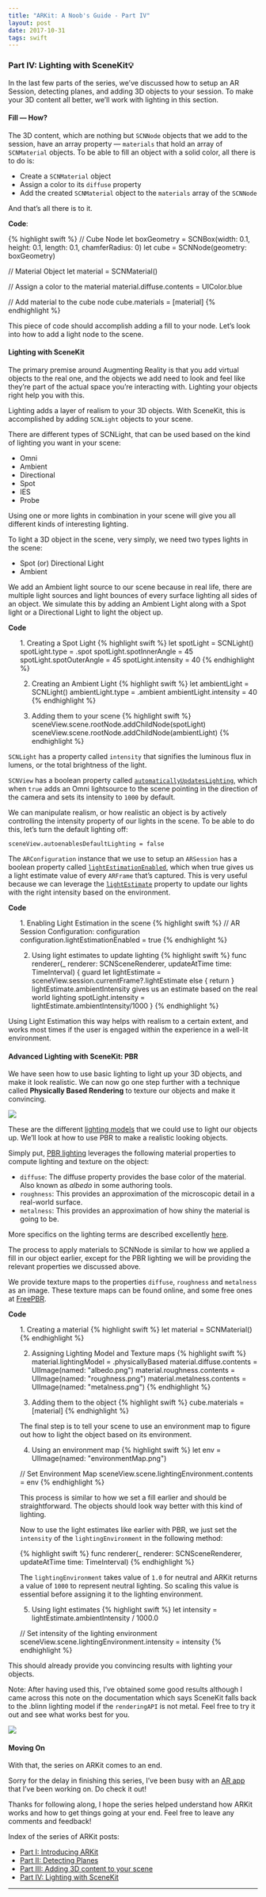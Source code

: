 ```yaml
---
title: "ARKit: A Noob's Guide - Part IV"
layout: post
date: 2017-10-31
tags: swift
---
```

### Part IV: Lighting with SceneKit💡

In the last few parts of the series, we’ve discussed how to setup an AR Session, detecting planes, and adding 3D objects to your session. To make your 3D content all better, we’ll work with lighting in this section.

#### **Fill — How?**
The 3D content, which are nothing but `SCNNode` objects that we add to the session, have an array property — `materials` that hold an array of `SCNMaterial` objects. To be able to fill an object with a solid color, all there is to do is:

* Create a `SCNMaterial` object
* Assign a color to its `diffuse` property
* Add the created `SCNMaterial` object to the `materials` array of the `SCNNode`

And that’s all there is to it.

**Code**:

{% highlight swift %}
// Cube Node
let boxGeometry = SCNBox(width: 0.1, height: 0.1, length: 0.1, chamferRadius: 0)
let cube = SCNNode(geometry: boxGeometry)

// Material Object
let material = SCNMaterial()

// Assign a color to the material
material.diffuse.contents = UIColor.blue

// Add material to the cube node
cube.materials = [material]
{% endhighlight %}

This piece of code should accomplish adding a fill to your node. Let’s look into how to add a light node to the scene.

#### **Lighting with SceneKit**
The primary premise around Augmenting Reality is that you add virtual objects to the real one, and the objects we add need to look and feel like they’re part of the actual space you’re interacting with. Lighting your objects right help you with this.

Lighting adds a layer of realism to your 3D objects. With SceneKit, this is accomplished by adding `SCNLight` objects to your scene.

There are different types of SCNLight, that can be used based on the kind of lighting you want in your scene:

- Omni
- Ambient
- Directional
- Spot
- IES
- Probe

Using one or more lights in combination in your scene will give you all different kinds of interesting lighting. 

To light a 3D object in the scene, very simply, we need two types lights in the scene:
- Spot (or) Directional Light
- Ambient

We add an Ambient light source to our scene because in real life, there are multiple light sources and light bounces of every surface lighting all sides of an object. We simulate this by adding an Ambient Light along with a Spot light or a Directional Light to light the object up.

**Code**

<ol>
1. Creating a Spot Light
{% highlight swift %}
let spotLight = SCNLight()
spotLight.type = .spot
spotLight.spotInnerAngle = 45
spotLight.spotOuterAngle = 45
spotLight.intensity = 40
{% endhighlight %}

2. Creating an Ambient Light
{% highlight swift %}
let ambientLight = SCNLight()
ambientLight.type = .ambient
ambientLight.intensity = 40
{% endhighlight %}

3. Adding them to your scene
{% highlight swift %}
sceneView.scene.rootNode.addChildNode(spotLight)
sceneView.scene.rootNode.addChildNode(ambientLight)
{% endhighlight %}
</ol>

`SCNLight` has a property called `intensity` that signifies the luminous flux in lumens, or the total brightness of the light. 

`SCNView` has a boolean property called [`automaticallyUpdatesLighting`](https://developer.apple.com/documentation/arkit/arscnview/2887446-automaticallyupdateslighting), which when `true` adds an Omni lightsource to the scene pointing in the direction of the camera and sets its intensity to `1000` by default.

We can manipulate realism, or how realistic an object is by actively controlling the intensity property of our lights in the scene. To be able to do this, let’s turn the default lighting off:

`sceneView.autoenablesDefaultLighting = false`

The `ARConfiguration` instance that we use to setup an `ARSession` has a boolean property called [`lightEstimationEnabled`](https://developer.apple.com/documentation/arkit/arconfiguration/2923546-islightestimationenabled), which when true gives us a light estimate value of every `ARFrame` that’s captured. This is very useful because we can leverage the [`lightEstimate`](https://developer.apple.com/documentation/arkit/arframe/2878306-lightestimate) property to update our lights with the right intensity based on the environment.

**Code**
<ol>
1. Enabling  Light Estimation in the scene
{% highlight swift %}
// AR Session Configuration: configuration
configuration.lightEstimationEnabled = true
{% endhighlight %}

2. Using light estimates to update lighting
{% highlight swift %}
func renderer(_ renderer: SCNSceneRenderer, updateAtTime time: TimeInterval) {
  guard let lightEstimate = sceneView.session.currentFrame?.lightEstimate else { return } 
  lightEstimate.ambientIntensity gives us an estimate based on the real world lighting
  spotLight.intensity = lightEstimate.ambientIntensity/1000
}
{% endhighlight %}
</ol>

Using Light Estimation this way helps with realism to a certain extent, and works most times if the user is engaged within the experience in a well-lit environment.

#### **Advanced Lighting with SceneKit: PBR**

We have seen how to use basic lighting to light up your 3D objects, and make it look realistic. We can now go one step further with a technique called **Physically Based Rendering** to texture our objects and make it convincing.

![](https://i.imgur.com/1ObQtqv.png)

These are the different [lighting models](https://developer.apple.com/documentation/scenekit/scnmaterial.lightingmodel) that we could use to light our objects up. We’ll look at how to use PBR to make a realistic looking objects.

Simply put, [PBR lighting](https://developer.apple.com/documentation/scenekit/scnmaterial.lightingmodel/1640553-physicallybased) leverages the following material properties to compute lighting and texture on the object:

* `diffuse`:
    The diffuse property provides the base color of the material. Also known as _albedo_ in some authoring tools.
* `roughness`:
    This provides an approximation of the microscopic detail in a real-world surface.
* `metalness`:
    This provides an approximation of how shiny the material is going to be.

More specifics on the lighting terms are described excellently [here](https://developer.apple.com/documentation/scenekit/scnmaterial.lightingmodel/1640553-physicallybased).

The process to apply materials to SCNNode is similar to how we applied a fill in our object earlier, except for the PBR lighting we will be providing the relevant properties we discussed above.

We provide texture maps to the properties `diffuse`, `roughness` and `metalness`  as an image. These texture maps can be found online, and some free ones at [FreePBR](http://freepbr.com).

**Code**
<ol>
1. Creating a material
{% highlight swift %}
let material = SCNMaterial()
{% endhighlight %}

2. Assigning Lighting Model and Texture maps
{% highlight swift %}
material.lightingModel = .physicallyBased
material.diffuse.contents = UIImage(named: "albedo.png")
material.roughness.contents = UIImage(named: "roughness.png")
material.metalness.contents = UIImage(named: "metalness.png")
{% endhighlight %}

3. Adding them to the object
{% highlight swift %}
cube.materials = [material]
{% endhighlight %}

<p>The final step is to tell your scene to use an environment map to figure out how to light the object based on its environment.</p>

4. Using an environment map
{% highlight swift %}
let env = UIImage(named: "environmentMap.png")
 
// Set Environment Map
sceneView.scene.lightingEnvironment.contents = env
{% endhighlight %}

<p>
This process is similar to how we set a fill earlier and should be straightforward. The objects should look way better with this kind of lighting.

Now to use the light estimates like earlier with PBR, we just set the `intensity` of the `lightingEnvironment` in the following method:

{% highlight swift %}
func renderer(_ renderer: SCNSceneRenderer, updateAtTime time: TimeInterval)
{% endhighlight %}

The `lightingEnvironment` takes value of `1.0` for neutral and ARKit returns a value of `1000` to represent neutral lighting. So scaling this value is essential before assigning it to the lighting environment.
</p>

5. Using light estimates
{% highlight swift %}
let intensity = lightEstimate.ambientIntensity / 1000.0 

// Set intensity of the lighting environment
sceneView.scene.lightingEnvironment.intensity = intensity
{% endhighlight %}
</ol>

This should already provide you convincing results with lighting your objects.

Note: After having used this, I’ve obtained some good results although I came across this note on the documentation which says SceneKit falls back to the .blinn lighting model if the `renderingAPI` is not metal. Feel free to try it out and see what works best for you.

![](https://i.imgur.com/3mNMX7J.png)

#### **Moving On**

With that, the series on ARKit comes to an end.

Sorry for the delay in finishing this series, I’ve been busy with an [AR app](http://itunes.apple.com/us/app/artx/id1296941506?ls=1&mt=8) that I’ve been working on. Do check it out!

Thanks for following along, I hope the series helped understand how ARKit works and how to get things going at your end. Feel free to leave any comments and feedback!

Index of the series of ARKit posts:
- [Part I: Introducing ARKit](../posts/arkit-a-noobs-guide-part-one)
- [Part II: Detecting Planes](../posts/arkit-a-noobs-guide-part-two)
- [Part III: Adding 3D content to your scene](../posts/arkit-a-noobs-guide-part-three)
- [Part IV: Lighting with SceneKit](../posts/arkit-a-noobs-guide-part-four)

---

